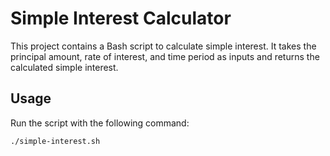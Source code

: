 # Simple Interest Calculator

This project contains a Bash script to calculate simple interest. It takes the principal amount, rate of interest, and time period as inputs and returns the calculated simple interest.

## Usage
Run the script with the following command:
```bash
./simple-interest.sh
